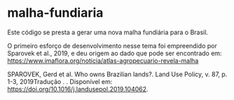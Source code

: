 # malha-fundiaria
 
 Este código se presta a gerar uma nova malha fundiária para o Brasil.
 
 O primeiro esforço de desenvolvimento nesse tema foi empreendido por Sparovek et al., 2019, e deu origem ao dado que pode ser encontrado em: https://www.imaflora.org/noticia/atlas-agropecuario-revela-malha
 
 
 SPAROVEK, Gerd et al. Who owns Brazilian lands?. Land Use Policy, v. 87, p. 1-3, 2019Tradução . . Disponível em: https://doi.org/10.1016/j.landusepol.2019.104062.
